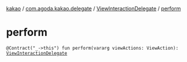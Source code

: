 [kakao](../../index.md) / [com.agoda.kakao.delegate](../index.md) / [ViewInteractionDelegate](index.md) / [perform](./perform.md)

# perform

`@Contract("_->this") fun perform(vararg viewActions: ViewAction): `[`ViewInteractionDelegate`](index.md)